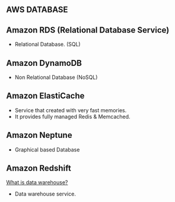 ## AWS DATABASE

## Amazon RDS (Relational Database Service)

- Relational Database. (SQL)

## Amazon DynamoDB

- Non Relational Database (NoSQL)

## Amazon ElastiCache

- Service that created with very fast memories.
- It provides fully managed Redis & Memcached.

## Amazon Neptune

- Graphical based Database

## Amazon Redshift

[What is data warehouse?](https://aws.amazon.com/data-warehouse/)

- Data warehouse service.

